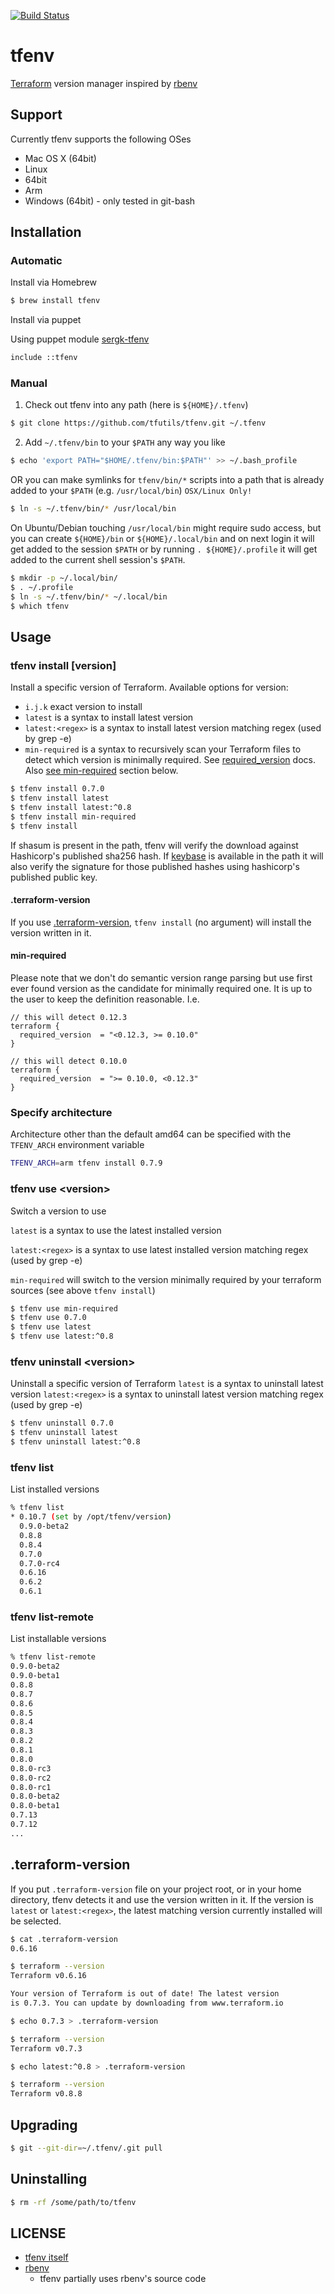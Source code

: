 [![Build Status](https://travis-ci.org/tfutils/tfenv.svg?branch=master)](https://travis-ci.org/tfutils/tfenv)

# tfenv
[Terraform](https://www.terraform.io/) version manager inspired by [rbenv](https://github.com/rbenv/rbenv)

## Support
Currently tfenv supports the following OSes
- Mac OS X (64bit)
- Linux
 - 64bit
 - Arm
- Windows (64bit) - only tested in git-bash

## Installation
### Automatic
Install via Homebrew

  ```sh
  $ brew install tfenv
  ```

Install via puppet

Using puppet module [sergk-tfenv](https://github.com/SergK/puppet-tfenv)

```sh
include ::tfenv
```

### Manual
1. Check out tfenv into any path (here is `${HOME}/.tfenv`)

  ```sh
  $ git clone https://github.com/tfutils/tfenv.git ~/.tfenv
  ```

2. Add `~/.tfenv/bin` to your `$PATH` any way you like

  ```sh
  $ echo 'export PATH="$HOME/.tfenv/bin:$PATH"' >> ~/.bash_profile
  ```

  OR you can make symlinks for `tfenv/bin/*` scripts into a path that is already added to your `$PATH` (e.g. `/usr/local/bin`) `OSX/Linux Only!`

  ```sh
  $ ln -s ~/.tfenv/bin/* /usr/local/bin
  ```
  
  On Ubuntu/Debian touching `/usr/local/bin` might require sudo access, but you can create `${HOME}/bin` or `${HOME}/.local/bin` and on next login it will get added to the session `$PATH`
  or by running `. ${HOME}/.profile` it will get added to the current shell session's `$PATH`.
  
  ```sh
  $ mkdir -p ~/.local/bin/
  $ . ~/.profile
  $ ln -s ~/.tfenv/bin/* ~/.local/bin
  $ which tfenv
  ```
  

## Usage
### tfenv install [version]
Install a specific version of Terraform. Available options for version:
- `i.j.k` exact version to install
- `latest` is a syntax to install latest version
- `latest:<regex>` is a syntax to install latest version matching regex (used by grep -e)
- `min-required` is a syntax to recursively scan your Terraform files to detect which version is minimally required. See [required_version](https://www.terraform.io/docs/configuration/terraform.html) docs. Also [see min-required](#min-required) section below.

```sh
$ tfenv install 0.7.0
$ tfenv install latest
$ tfenv install latest:^0.8
$ tfenv install min-required
$ tfenv install
```

If shasum is present in the path, tfenv will verify the download against Hashicorp's published sha256 hash. If [keybase](https://keybase.io/) is available in the path it will also verify the signature for those published hashes using hashicorp's published public key.

#### .terraform-version
If you use [.terraform-version](#terraform-version), `tfenv install` (no argument) will install the version written in it.

#### min-required

Please note that we don't do semantic version range parsing but use first ever found version as the candidate for minimally required one. It is up to the user to keep the definition reasonable. I.e.
```
// this will detect 0.12.3
terraform {
  required_version  = "<0.12.3, >= 0.10.0"
}
```

```
// this will detect 0.10.0
terraform {
  required_version  = ">= 0.10.0, <0.12.3"
}
```


### Specify architecture

Architecture other than the default amd64 can be specified with the `TFENV_ARCH` environment variable

```sh
TFENV_ARCH=arm tfenv install 0.7.9
```

### tfenv use &lt;version>
Switch a version to use

`latest` is a syntax to use the latest installed version

`latest:<regex>` is a syntax to use latest installed version matching regex (used by grep -e)

`min-required` will switch to the version minimally required by your terraform sources (see above `tfenv install`)

```sh
$ tfenv use min-required
$ tfenv use 0.7.0
$ tfenv use latest
$ tfenv use latest:^0.8
```

### tfenv uninstall &lt;version>
Uninstall a specific version of Terraform
`latest` is a syntax to uninstall latest version
`latest:<regex>` is a syntax to uninstall latest version matching regex (used by grep -e)
```sh
$ tfenv uninstall 0.7.0
$ tfenv uninstall latest
$ tfenv uninstall latest:^0.8
```

### tfenv list
List installed versions
```sh
% tfenv list
* 0.10.7 (set by /opt/tfenv/version)
  0.9.0-beta2
  0.8.8
  0.8.4
  0.7.0
  0.7.0-rc4
  0.6.16
  0.6.2
  0.6.1
```

### tfenv list-remote
List installable versions
```sh
% tfenv list-remote
0.9.0-beta2
0.9.0-beta1
0.8.8
0.8.7
0.8.6
0.8.5
0.8.4
0.8.3
0.8.2
0.8.1
0.8.0
0.8.0-rc3
0.8.0-rc2
0.8.0-rc1
0.8.0-beta2
0.8.0-beta1
0.7.13
0.7.12
...
```

## .terraform-version
If you put `.terraform-version` file on your project root, or in your home directory, tfenv detects it and use the version written in it. If the version is `latest` or `latest:<regex>`, the latest matching version currently installed will be selected.

```sh
$ cat .terraform-version
0.6.16

$ terraform --version
Terraform v0.6.16

Your version of Terraform is out of date! The latest version
is 0.7.3. You can update by downloading from www.terraform.io

$ echo 0.7.3 > .terraform-version

$ terraform --version
Terraform v0.7.3

$ echo latest:^0.8 > .terraform-version

$ terraform --version
Terraform v0.8.8
```

## Upgrading
```sh
$ git --git-dir=~/.tfenv/.git pull
```

## Uninstalling
```sh
$ rm -rf /some/path/to/tfenv
```

## LICENSE
- [tfenv itself](https://github.com/tfutils/tfenv/blob/master/LICENSE)
- [rbenv](https://github.com/rbenv/rbenv/blob/master/LICENSE)
  - tfenv partially uses rbenv's source code

